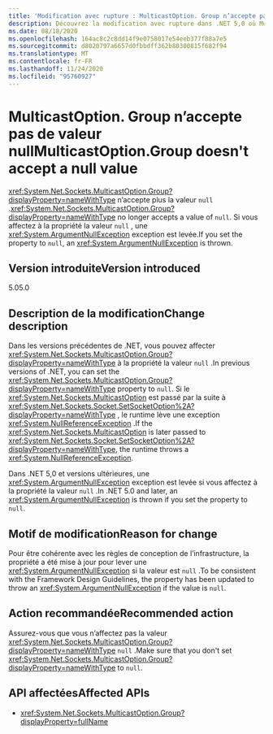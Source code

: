 ```yaml
---
title: 'Modification avec rupture : MulticastOption. Group n’accepte pas de valeur null'
description: Découvrez la modification avec rupture dans .NET 5,0 où MulticastOption. Group n’accepte plus de valeur null.
ms.date: 08/18/2020
ms.openlocfilehash: 164ac8c2c8dd14f9e0758017e54eeb377f88a7e5
ms.sourcegitcommit: d8020797a6657d0fbbdff362b80300815f682f94
ms.translationtype: MT
ms.contentlocale: fr-FR
ms.lasthandoff: 11/24/2020
ms.locfileid: "95760927"
---
```

# <a name="multicastoptiongroup-doesnt-accept-a-null-value"></a><span data-ttu-id="69f78-103">MulticastOption. Group n’accepte pas de valeur null</span><span class="sxs-lookup"><span data-stu-id="69f78-103">MulticastOption.Group doesn't accept a null value</span></span>

<span data-ttu-id="69f78-104"><xref:System.Net.Sockets.MulticastOption.Group?displayProperty=nameWithType> n’accepte plus la valeur `null` .</span><span class="sxs-lookup"><span data-stu-id="69f78-104"><xref:System.Net.Sockets.MulticastOption.Group?displayProperty=nameWithType> no longer accepts a value of `null`.</span></span> <span data-ttu-id="69f78-105">Si vous affectez à la propriété la valeur `null` , une <xref:System.ArgumentNullException> exception est levée.</span><span class="sxs-lookup"><span data-stu-id="69f78-105">If you set the property to `null`, an <xref:System.ArgumentNullException> is thrown.</span></span>

## <a name="version-introduced"></a><span data-ttu-id="69f78-106">Version introduite</span><span class="sxs-lookup"><span data-stu-id="69f78-106">Version introduced</span></span>

<span data-ttu-id="69f78-107">5.0</span><span class="sxs-lookup"><span data-stu-id="69f78-107">5.0</span></span>

## <a name="change-description"></a><span data-ttu-id="69f78-108">Description de la modification</span><span class="sxs-lookup"><span data-stu-id="69f78-108">Change description</span></span>

<span data-ttu-id="69f78-109">Dans les versions précédentes de .NET, vous pouvez affecter <xref:System.Net.Sockets.MulticastOption.Group?displayProperty=nameWithType> à la propriété la valeur `null` .</span><span class="sxs-lookup"><span data-stu-id="69f78-109">In previous versions of .NET, you can set the <xref:System.Net.Sockets.MulticastOption.Group?displayProperty=nameWithType> property to `null`.</span></span> <span data-ttu-id="69f78-110">Si le <xref:System.Net.Sockets.MulticastOption> est passé par la suite à <xref:System.Net.Sockets.Socket.SetSocketOption%2A?displayProperty=nameWithType> , le runtime lève une exception <xref:System.NullReferenceException> .</span><span class="sxs-lookup"><span data-stu-id="69f78-110">If the <xref:System.Net.Sockets.MulticastOption> is later passed to <xref:System.Net.Sockets.Socket.SetSocketOption%2A?displayProperty=nameWithType>, the runtime throws a <xref:System.NullReferenceException>.</span></span>

<span data-ttu-id="69f78-111">Dans .NET 5,0 et versions ultérieures, une <xref:System.ArgumentNullException> exception est levée si vous affectez à la propriété la valeur `null` .</span><span class="sxs-lookup"><span data-stu-id="69f78-111">In .NET 5.0 and later, an <xref:System.ArgumentNullException> is thrown if you set the property to `null`.</span></span>

## <a name="reason-for-change"></a><span data-ttu-id="69f78-112">Motif de modification</span><span class="sxs-lookup"><span data-stu-id="69f78-112">Reason for change</span></span>

<span data-ttu-id="69f78-113">Pour être cohérente avec les règles de conception de l’infrastructure, la propriété a été mise à jour pour lever une <xref:System.ArgumentNullException> si la valeur est `null` .</span><span class="sxs-lookup"><span data-stu-id="69f78-113">To be consistent with the Framework Design Guidelines, the property has been updated to throw an <xref:System.ArgumentNullException> if the value is `null`.</span></span>

## <a name="recommended-action"></a><span data-ttu-id="69f78-114">Action recommandée</span><span class="sxs-lookup"><span data-stu-id="69f78-114">Recommended action</span></span>

<span data-ttu-id="69f78-115">Assurez-vous que vous n’affectez pas la valeur <xref:System.Net.Sockets.MulticastOption.Group?displayProperty=nameWithType> `null` .</span><span class="sxs-lookup"><span data-stu-id="69f78-115">Make sure that you don't set <xref:System.Net.Sockets.MulticastOption.Group?displayProperty=nameWithType> to `null`.</span></span>

## <a name="affected-apis"></a><span data-ttu-id="69f78-116">API affectées</span><span class="sxs-lookup"><span data-stu-id="69f78-116">Affected APIs</span></span>

- <xref:System.Net.Sockets.MulticastOption.Group?displayProperty=fullName>

<!--

### Affected APIs

- `P:System.Net.Sockets.MulticastOption.Group`

### Category

Networking

-->
